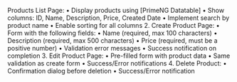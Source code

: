 Products List Page:
• Display products using [PrimeNG Datatable]
• Show columns: ID, Name, Description, Price, Created Date
• Implement search by product name
• Enable sorting for all columns
2. Create Product Page:
• Form with the following fields:
• Name (required, max 100 characters)
• Description (required, max 500 characters)
• Price (required, must be a positive number)
• Validation error messages
• Success notification on completion
3. Edit Product Page:
• Pre-filled form with product data
• Same validation as create form
• Success/Error notifications
4. Delete Product:
• Confirmation dialog before deletion
• Success/Error notification
